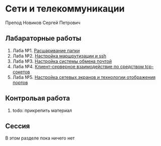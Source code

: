 # Сети и телекоммуникации

Препод Новиков Сергей Петрович

## Лабараторные работы

1. Лаба №1. [Расшаривание папки](./lab1/lab1.md)
2. Лаба №2. [Настройка маршрутизации и ssh](./lab2/lab.md)
3. Лаба №3. [Настройка системы обмена почтой](./lab3/lab3.md)
4. Лаба №4. [Клиент-серверное взаимодействие по средством tcp-сокетов](./lab4/lab.md)
5. Лаба №5. [Настройка сетевых экранов и технологии отображения портов](./lab5/lab.md)

## Контрольая работа
1. todo: прикрепить материал

## Сессия

В этом разделе пока ничего нет
